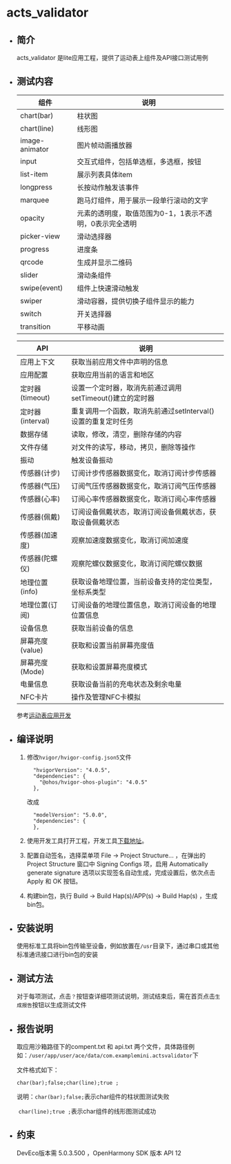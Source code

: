 # acts_validator

- ## 简介

  acts_validator 是lite应用工程，提供了运动表上组件及API接口测试用例

- ## 测试内容

  | 组件           | 说明                                                    |
  | -------------- | ------------------------------------------------------- |
  | chart(bar)     | 柱状图                                                  |
  | chart(line)    | 线形图                                                  |
  | image-animator | 图片帧动画播放器                                        |
  | input          | 交互式组件，包括单选框，多选框，按钮                    |
  | list-item      | 展示列表具体item                                        |
  | longpress      | 长按动作触发该事件                                      |
  | marquee        | 跑马灯组件，用于展示一段单行滚动的文字                  |
  | opacity        | 元素的透明度，取值范围为0-1，1表示不透明，0表示完全透明 |
  | picker-view    | 滑动选择器                                              |
  | progress       | 进度条                                                  |
  | qrcode         | 生成并显示二维码                                        |
  | slider         | 滑动条组件                                              |
  | swipe(event)   | 组件上快速滑动触发                                      |
  | swiper         | 滑动容器，提供切换子组件显示的能力                      |
  | switch         | 开关选择器                                              |
  | transition     | 平移动画                                                |

  | API              | 说明                                                         |
  | ---------------- | ------------------------------------------------------------ |
  | 应用上下文       | 获取当前应用文件中声明的信息                                 |
  | 应用配置         | 获取应用当前的语言和地区                                     |
  | 定时器(timeout)  | 设置一个定时器，取消先前通过调用setTimeout()建立的定时器     |
  | 定时器(interval) | 重复调用一个函数，取消先前通过setInterval()设置的重复定时任务 |
  | 数据存储         | 读取，修改，清空，删除存储的内容                             |
  | 文件存储         | 对文件的读写，移动，拷贝，删除等操作                         |
  | 振动             | 触发设备振动                                                 |
  | 传感器(计步)     | 订阅计步传感器数据变化，取消订阅计步传感器                   |
  | 传感器(气压)     | 订阅气压传感器数据变化，取消订阅气压传感器                   |
  | 传感器(心率)     | 订阅心率传感器数据变化，取消订阅心率传感器                   |
  | 传感器(佩戴)     | 订阅设备佩戴状态，取消订阅设备佩戴状态，获取设备佩戴状态     |
  | 传感器(加速度)   | 观察加速度数据变化，取消订阅加速度                           |
  | 传感器(陀螺仪)   | 观察陀螺仪数据变化，取消订阅陀螺仪数据                       |
  | 地理位置(info)   | 获取设备地理位置，当前设备支持的定位类型，坐标系类型         |
  | 地理位置(订阅)   | 订阅设备的地理位置信息，取消订阅设备的地理位置信息           |
  | 设备信息         | 获取当前设备的信息                                           |
  | 屏幕亮度(value)  | 获取和设置当前屏幕亮度值                                     |
  | 屏幕亮度(Mode)   | 获取和设置屏幕亮度模式                                       |
  | 电量信息         | 获取设备当前的充电状态及剩余电量                             |
  | NFC卡片          | 操作及管理NFC卡模拟                                          |

  参考[运动表应用开发](https://e.gitee.com/kunyuan-hongke/repos/cooperation-team-L0UI/doc/tree/master/%E8%BF%90%E5%8A%A8%E8%A1%A8%E5%BA%94%E7%94%A8%E5%BC%80%E5%8F%91)

- ## 编译说明

  1. 修改`hvigor/hvigor-config.json5`文件

     ~~~
       "hvigorVersion": "4.0.5",
       "dependencies": {
         "@ohos/hvigor-ohos-plugin": "4.0.5"
       },
     ~~~

     改成

     ~~~
       "modelVersion": "5.0.0",
       "dependencies": {
       },
     ~~~

  2. 使用开发工具打开工程，开发工具[下载地址](https://developer.huawei.com/consumer/cn/download/deveco-studio)。

  3. 配置自动签名，选择菜单项 File -> Project Structure... ，在弹出的 Project Structure 窗口中 Signing Configs 项，启用 Automatically generate signature 选项以实现签名自动生成，完成设置后，依次点击 Apply 和 OK 按钮。

  4. 构建bin包，执行 Build -> Build Hap(s)/APP(s) -> Build Hap(s) ，生成bin包。

- ## 安装说明

  使用标准工具将bin包传输至设备，例如放置在`/usr`目录下，通过串口或其他标准通讯接口进行bin包的安装
  
- ## 测试方法

  对于每项测试，点击`？`按钮查详细项测试说明，测试结束后，需在首页点击`生成报告`按钮以生成测试文件
  
- ## 报告说明

  取应用沙箱路径下的compent.txt 和 api.txt 两个文件，具体路径例如：`/user/app/user/ace/data/com.examplemini.actsvalidator`下
  
  文件格式如下：
  
  ~~~
  char(bar);false;char(line);true ;
  ~~~
  
  说明：`char(bar);false;`表示char组件的柱状图测试失败
  
  ​		    `char(line);true ;`表示char组件的线形图测试成功
  
- ## 约束

  DevEco版本需 5.0.3.500 ，OpenHarmony SDK 版本 API 12

​		